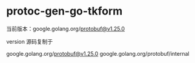 # protoc-gen-go-tkform

当前版本：google.golang.org/protobuf@v1.25.0


version 源码复制于

google.golang.org/protobuf@v1.25.0
google.golang.org/protobuf/internal